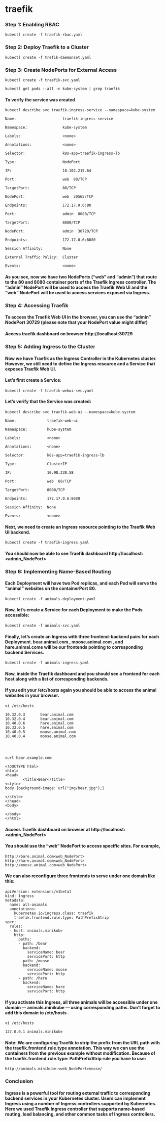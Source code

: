 # traefik

### Step 1: Enabling RBAC
```
kubectl create -f traefik-rbac.yaml
```

### Step 2: Deploy Traefik to a Cluster
```
kubectl create -f trefik-daemonset.yaml
```

### Step 3: Create NodePorts for External Access
```
kubectl create -f traefik-svc.yaml
```
```
kubectl get pods --all -n kube-system | grep traefik
```
#### To verify the service was created
```
kubectl describe svc traefik-ingress-service --namespace=kube-system

Name:                     traefik-ingress-service

Namespace:                kube-system

Labels:                   <none>

Annotations:              <none>

Selector:                 k8s-app=traefik-ingress-lb

Type:                     NodePort

IP:                       10.102.215.64

Port:                     web  80/TCP

TargetPort:               80/TCP

NodePort:                 web  30565/TCP

Endpoints:                172.17.0.6:80

Port:                     admin  8080/TCP

TargetPort:               8080/TCP

NodePort:                 admin  30729/TCP

Endpoints:                172.17.0.6:8080

Session Affinity:         None

External Traffic Policy:  Cluster

Events:                   <none>
```  
#### As you see, now we have two NodePorts (“web” and “admin”) that route to the 80 and 8080 container ports of the Traefik Ingress controller. The “admin” NodePort will be used to access the Traefik Web UI and the “web” NodePort will be used to access services exposed via Ingress.

### Step 4: Accessing Traefik

#### To access the Traefik Web UI in the browser, you can use the “admin” NodePort 30729 (please note that your NodePort value might differ)  

#### Access traefik dashboard on browser http://localhost:30729

### Step 5: Adding Ingress to the Cluster

#### Now we have Traefik as the Ingress Controller in the Kubernetes cluster. However, we still need to define the Ingress resource and a Service that exposes Traefik Web UI.

#### Let’s first create a Service:
```
kubectl create -f traefik-webui-svc.yaml
```
#### Let’s verify that the Service was created:

```
kubectl describe svc traefik-web-ui --namespace=kube-system

Name:              traefik-web-ui

Namespace:         kube-system

Labels:            <none>

Annotations:       <none>

Selector:          k8s-app=traefik-ingress-lb

Type:              ClusterIP

IP:                10.98.230.58

Port:              web  80/TCP

TargetPort:        8080/TCP

Endpoints:         172.17.0.6:8080

Session Affinity:  None

Events:            <none>
```
#### Next, we need to create an Ingress resource pointing to the Traefik Web UI backend.
```
kubectl create -f traefik-ingress.yaml  
```
#### You should now be able to see Traefik dashboard http://localhost:<admin_NodePort>
  
### Step 6: Implementing Name-Based Routing  

#### Each Deployment will have two Pod replicas, and each Pod will serve the “animal” websites on the containerPort 80.
```
kubectl create -f animals-deployment.yaml
```
#### Now, let’s create a Service for each Deployment to make the Pods accessible:
```
kubectl create -f animals-svc.yaml
```
#### Finally, let’s create an Ingress with three frontend-backend pairs for each Deployment. bear.animal.com , moose.animal.com , and hare.animal.come will be our frontends pointing to corresponding backend Services.
```
kubectl create -f animals-ingress.yaml
```
#### Now, inside the Traefik dashboard and you should see a frontend for each host along with a list of corresponding backends.

#### If you edit your /etc/hosts again you should be able to access the animal websites in your browser.
```
vi /etc/hosts

10.32.0.3       bear.animal.com
10.32.0.4       bear.animal.com
10.40.0.6       hare.animal.com
10.32.0.5       hare.animal.com
10.40.0.5       moose.animal.com
10.40.0.4       moose.animal.com




curl bear.example.com

<!DOCTYPE html>
<html>
<head>
        <title>Bear</title>
<style>
body {background-image: url("img/bear.jpg");}

</style>
</head>
<body>

</body>
</html>
```
#### Access Traefik dashboard on browser at http://localhost:<admin_NodePort> 

#### You should use the “web” NodePort to access specific sites. For example,
```
http://bare.animal.com<web_NodePort>
http://hare.animal.com<web_NodePort>
http://moose.animal.com<web_NodePort>
```
#### We can also reconfigure three frontends to serve under one domain like this:
```
apiVersion: extensions/v1beta1
kind: Ingress
metadata:
  name: all-animals
  annotations:
    kubernetes.io/ingress.class: traefik
    traefik.frontend.rule.type: PathPrefixStrip
spec:
  rules:
  - host: animals.minikube
    http:
      paths:
      - path: /bear
        backend:
          serviceName: bear
          servicePort: http
      - path: /moose
        backend:
          serviceName: moose
          servicePort: http
      - path: /hare
        backend:
          serviceName: hare
          servicePort: http
```          
#### If you activate this Ingress, all three animals will be accessible under one domain — animals.minikube — using corresponding paths. Don’t forget to add this domain to /etc/hosts .
```
vi /etc/hosts

127.0.0.1 animals.minikube
```
#### Note: We are configuring Traefik to strip the prefix from the URL path with the traefik.frontend.rule.type annotation. This way we can use the containers from the previous example without modification. Because of the traefik.frontend.rule.type: PathPrefixStrip rule you have to use: 
```
http://animals.minikube:<web_NodePort>moose/ 
```
### Conclusion

#### Ingress is a powerful tool for routing external traffic to corresponding backend services in your Kubernetes cluster. Users can implement Ingress using a number of Ingress controllers supported by Kubernetes. Here we used Traefik Ingress controller that supports name-based routing, load balancing, and other common tasks of Ingress controllers. 


